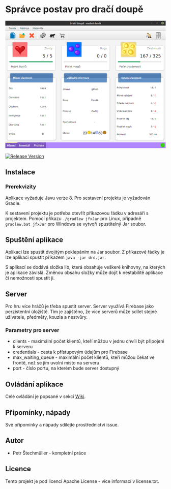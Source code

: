 #  Správce postav pro dračí doupě
![Úvodní obrazovka](screenshots/main_screen.png)

[![Release Version](https://img.shields.io/github/release/stechy1/drd.svg)](https://github.com/stechy1/drd/releases)

## Instalace
### Prerekvizity
Aplikace vyžaduje Javu verze 8.
Pro sestavení projektu je vyžadován Gradle.

K sestavení projektu je potřeba otevřít příkazovou řádku v adresáři s projektem.
Pomocí příkazu `./gradlew jfxJar` pro Linux, případně `gradlew.bat jfxJar` pro Windows
se vytvoří spustitelný Jar soubor.

## Spuštění aplikace
Aplikaci lze spustit dvojitým poklepáním na Jar soubor. Z příkazové řádky
je lze aplikaci spustit příkazem `java -jar drd.jar`.

S aplikací se dodává složka lib, která obsahuje veškeré knihovny, na kterých je aplikace závislá. 
Změnou obsahu složky může dojít k nestabilitě aplikace či nemožnosti spustit ji.

## Server
Pro hru více hráčů je třeba spustit server. Server využívá Firebase jako perzistentní úložiště.
Tím je zajištěno, že více serverů může sdílet stejné uživatele, předměty, kouzla a nestvůry.
### Parametry pro server
 - clients - maximální počet klientů, kteří můžou v jednu chvíli být připojeni k serveru
 - credentials - cesta k přístupovým údajům pro Firebase
 - max_waiting_queue - maximální počet klientů, kteří můžou čekat ve frontě, než se jim uvolní místo na serveru
 - port - číslo portu, na kterém bude server dostupný

## Ovládání aplikace
Celé ovládání je popsané v sekci [Wiki](https://github.com/stechy1/drd/wiki).

## Připomínky, nápady
Své připomínky a nápady sdílejte prostřednictví issue.

## Autor
- Petr Štechmüller - kompletní práce

## Licence
Tento projekt je pod licencí Apache License - více informací v
license.txt.
